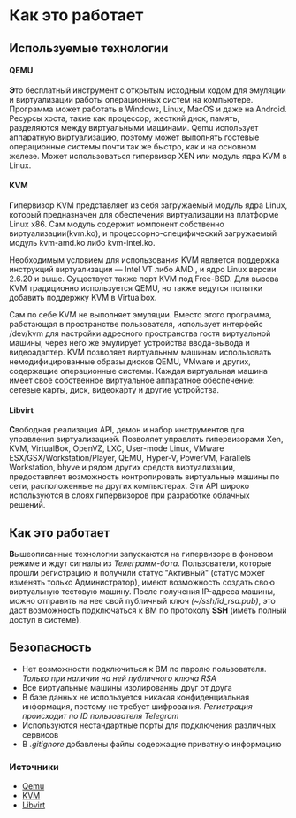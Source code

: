 # Как это работает
## Используемые технологии

#### QEMU
**Э**то бесплатный инструмент с открытым исходным кодом для эмуляции и виртуализации работы операционных систем на компьютере. Программа может работать в Windows, Linux, MacOS и даже на Android. Ресурсы хоста, такие как процессор, жесткий диск, память, разделяются между виртуальными машинами. Qemu использует аппаратную виртуализацию, поэтому может выполнять гостевые операционные системы почти так же быстро, как и на основном железе. Может использоваться гипервизор XEN или модуль ядра KVM в Linux.

#### KVM
**Г**ипервизор KVM представляет из себя загружаемый модуль ядра Linux, который предназначен для обеспечения виртуализации на платформе Linux x86. Сам модуль содержит компонент собственно виртуализации(kvm.ko), и процессорно-специфический загружаемый модуль kvm-amd.ko либо kvm-intel.ko.

Необходимым условием для использования KVM является поддержка инструкций виртуализации — Intel VT либо AMD , и ядро Linux версии 2.6.20 и выше. Существует также порт KVM под Free-BSD. Для вызова KVM традиционно используется QEMU, но также ведутся попытки добавить поддержку KVM в Virtualbox. 

Сам по себе KVM не выполняет эмуляции. Вместо этого программа, работающая в пространстве пользователя, использует интерфейс /dev/kvm для настройки адресного пространства гостя виртуальной машины, через него же эмулирует устройства ввода-вывода и видеоадаптер. KVM позволяет виртуальным машинам использовать немодифицированные образы дисков QEMU, VMware и других, содержащие операционные системы. Каждая виртуальная машина имеет своё собственное виртуальное аппаратное обеспечение: сетевые карты, диск, видеокарту и другие устройства.

#### Libvirt
**C**вободная реализация API, демон и набор инструментов для управления виртуализацией. Позволяет управлять гипервизорами Xen, KVM, VirtualBox, OpenVZ, LXC, User-mode Linux, VMware ESX/GSX/Workstation/Player, QEMU, Hyper-V, PowerVM, Parallels Workstation, bhyve и рядом других средств виртуализации, предоставляет возможность контролировать виртуальные машины по сети, расположенные на других компьютерах. Эти API широко используются в слоях гипервизоров при разработке облачных решений. 

## Как это работает
**В**ышеописанные технологии запускаются на гипервизоре в фоновом режиме и ждут сигналы из *Телеграмм-бота*. Пользователи, которые прошли регистрацию и получили статус "Активный" (статус может изменять только Администратор), имеют возможность создать свою виртуальную тестовую машину. После получения IP-адреса машины, можно отправить на нее свой публичный ключ *(~/ssh/id_rsa.pub)*, это даст возможность подключаться к ВМ по протоколу **SSH** (иметь полный доступ в системе). 

## Безопасность
- Нет возможности подключиться к ВМ по паролю пользователя. *Только при наличии на ней публичного ключа RSA*
- Все виртуальные машины изолированны друг от друга
- В базе данных не используется никакая конфиденциальная информация, поэтому не требует шифрования. *Регистрация происходит по ID пользователя Telegram*
- Используются нестандартные порты для подключения различных сервисов
- В *.gitignore* добавлены файлы содержащие приватную информацию

### Источники
* [Qemu](https://losst.ru/kak-polzovatsya-qemu)
* [KVM](https://losst.ru/kvm)
* [Libvirt](https://ru.wikipedia.org/wiki/Libvirt)